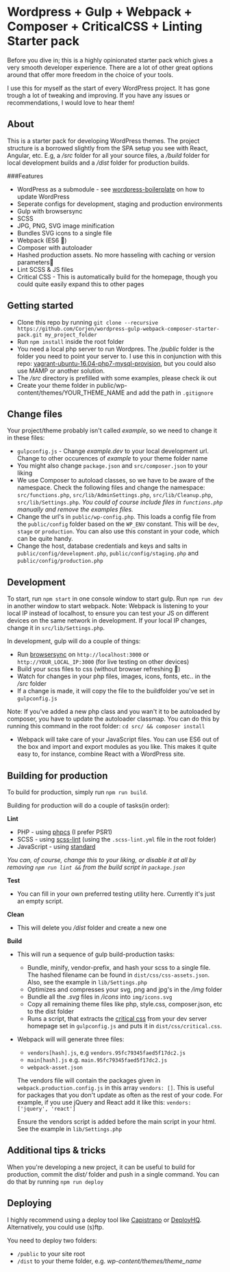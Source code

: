 Wordpress + Gulp + Webpack + Composer + CriticalCSS + Linting Starter pack
===========

Before you dive in; this is a highly opinionated starter pack which gives a very smooth developer experience. There are a lot of other great options around that offer more freedom in the choice of your tools.

I use this for myself as the start of every WordPress project. It has gone trough a lot of tweaking and improving. If you have any issues or recommendations, I would love to hear them!

About
---------------
This is a starter pack for developing WordPress themes. The project structure is a borrowed slightly from the SPA setup you see with React, Angular, etc. E.g, a */src* folder for all your source files, a */build* folder for local development builds and a */dist* folder for production builds.

###Features

- WordPress as a submodule - see [wordpress-boilerplate](https://github.com/Darep/wordpress-boilerplate) on how to update WordPress
- Seperate configs for development, staging and production environments
- Gulp with browsersync
- SCSS
- JPG, PNG, SVG image minification
- Bundles SVG icons to a single file
- Webpack (ES6 🎉)
- Composer with autoloader
- Hashed production assets. No more hasseling with caching or version parameters👋
- Lint SCSS & JS files
- Critical CSS - This is automatically build for the homepage, though you could quite easily expand this to other pages


Getting started
---------------
- Clone this repo by running `git clone --recursive https://github.com/Corjen/wordpress-gulp-webpack-composer-starter-pack.git my_project_folder`
- Run ```npm install``` inside the root folder
- You need a local php server to run Wordpres. The */public* folder is the folder you need to point your server to. I use this in conjunction with this repo: [vagrant-ubuntu-16.04-php7-mysql-provision](https://github.com/Corjen/vagrant-ubuntu-16.04-php7-mysql-provision), but you could also use MAMP or another solution.
- The */src* directory is prefilled with some examples, please check ik out
- Create your theme folder in public/wp-content/themes/YOUR_THEME_NAME and add the path in `.gitignore`

Change files
------------
Your project/theme probably isn't called *example*, so we need to change it in these files:
  - ```gulpconfig.js```  - Change *example.dev* to your local development url. Change to other occurences of *example* to your theme folder name
  - You might also change ```package.json``` and ```src/composer.json``` to your liking
  - We use Composer to autoload classes, so we have to be aware of the namespace. Check the following files and change the namespace: ```src/functions.php```, ```src/lib/AdminSettings.php```, ```src/lib/Cleanup.php```, ```src/lib/Settings.php```. *You could of course include files in ```functions.php``` manually and remove the examples files.*
  - Change the url's in ```public/wp-config.php```. This loads a config file from the `public/config` folder based on the ```WP_ENV``` constant. This will be `dev`, `stage` or `production`. You can also use this constant in your code, which can be quite handy.
  - Change the host, database credentials and keys and salts in `public/config/development.php`, `public/config/staging.php` and `public/config/production.php`

Development
-----------

To start, run `npm start` in one console window to start gulp. Run `npm run dev` in another window to start webpack. Note: Webpack is listening to your local IP instead of localhost, to ensure you can test your JS on different devices on the same network in development. If your local IP changes, change it in `src/lib/Settings.php`.

In development, gulp will do a couple of things:
- Run [browsersync](https://www.browsersync.io/) on `http://localhost:3000` or `http://YOUR_LOCAL_IP:3000` (for live testing on other devices)
- Build your scss files to css (without browser refreshing 🎉)
- Watch for changes in your php files, images, icons, fonts, etc.. in the */src* folder
- If a change is made, it will copy the file to the buildfolder you've set in `gulpconfig.js`

Note: If you've added a new php class and you wan't it to be autoloaded by composer, you have to update the autoloader classmap. You can do this by running this command in the root folder: `cd src/ && composer install`

- Webpack will take care of your JavaScript files. You can use ES6 out of the box and import and export modules as you like. This makes it quite easy to, for instance, combine React with a WordPress site.


Building for production
-----------------------
To build for production, simply run `npm run build`.

Building for production will do a couple of tasks(in order):

**Lint**
- PHP - using [phpcs](https://github.com/squizlabs/PHP_CodeSniffer) (I prefer PSR1)
- SCSS - using [scss-lint](https://github.com/brigade/scss-lint) (using the `.scss-lint.yml` file in the root folder)
- JavaScript - using [standard](https://github.com/feross/standard)

*You can, of course, change this to your liking, or disable it at all by removing `npm run lint &&` from the build script in `package.json`*

**Test**
- You can fill in your own preferred testing utility here. Currently it's just an empty script.

**Clean**
- This will delete you */dist* folder and create a new one

**Build**
- This will run a sequence of gulp build-production tasks:
  - Bundle, minify, vendor-prefix, and hash your scss to a single file. The hashed filename can be found in `dist/css/css-assets.json`. Also, see the example in `lib/Settings.php`
  - Optimizes and compresses your svg, png and jpg's in the */img* folder
  - Bundle all the *.svg* files in */icons* into `img/icons.svg`
  - Copy all remaining theme files like php, style.css, composer.json, etc to the dist folder
  - Runs a script, that extracts the [critical css](https://www.smashingmagazine.com/2015/08/understanding-critical-css/) from your dev server homepage set in `gulpconfig.js` and puts it in `dist/css/critical.css`.

- Webpack will will generate three files:
  - `vendors[hash].js`, e.g `vendors.95fc79345faed5f17dc2.js`
  - `main[hash].js` e.g. `main.95fc79345faed5f17dc2.js`
  - `webpack-asset.json`

  The vendors file will contain the packages given in `webpack.production.config.js` in this array `vendors: []`. This is useful for packages that you don't update as often as the rest of your code. For example, if you use jQuery and React add it like this: `vendors: ['jquery', 'react']`

  Ensure the vendors script is added before the main script in your html. See the example in `lib/Settings.php`

Additional tips & tricks
------------------------

When you're developing a new project, it can be useful to build for production, commit the *dist/* folder and push in a single command. You can do that by running `npm run deploy`

Deploying
------------------------

I highly recommend using a deploy tool like [Capistrano](http://capistranorb.com/) or [DeployHQ](https://www.deployhq.com/). Alternatively, you could use (s)ftp.

You need to deploy two folders:
- `/public` to your site root
- `/dist` to your theme folder, e.g. *wp-content/themes/theme_name*

